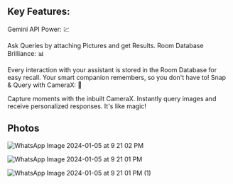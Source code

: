 ## Key Features:
Gemini API Power: 💹

Ask Queries by attaching Pictures and get Results.
Room Database Brilliance: 📊

Every interaction with your assistant is stored in the Room Database for easy recall.
Your smart companion remembers, so you don't have to!
Snap & Query with CameraX: 📸

Capture moments with the inbuilt CameraX.
Instantly query images and receive personalized responses. It's like magic!

## Photos
![WhatsApp Image 2024-01-05 at 9 21 02 PM](https://github.com/Ayushi20-alt/GeminiAssistant/assets/107174083/05fb9989-9e55-4eae-a56b-7f0e3bb44b5e)

![WhatsApp Image 2024-01-05 at 9 21 01 PM](https://github.com/Ayushi20-alt/GeminiAssistant/assets/107174083/d150f169-fa10-406f-b127-3a6de24b514f)

![WhatsApp Image 2024-01-05 at 9 21 01 PM (1)](https://github.com/Ayushi20-alt/GeminiAssistant/assets/107174083/5c9dae14-7429-4b26-9462-85600d6d86ce)

